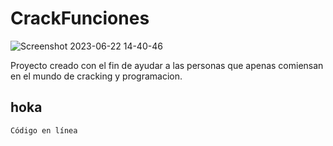 # CrackFunciones


![Screenshot 2023-06-22 14-40-46](https://github.com/CrackerVNTT/CrackFunciones/assets/137449559/4fe95f77-2267-48e9-8281-fe4c3143d183)

Proyecto creado con el fin de ayudar a las personas que apenas comiensan en el mundo de cracking y programacion.
## **hoka** ##
`Código en línea`
